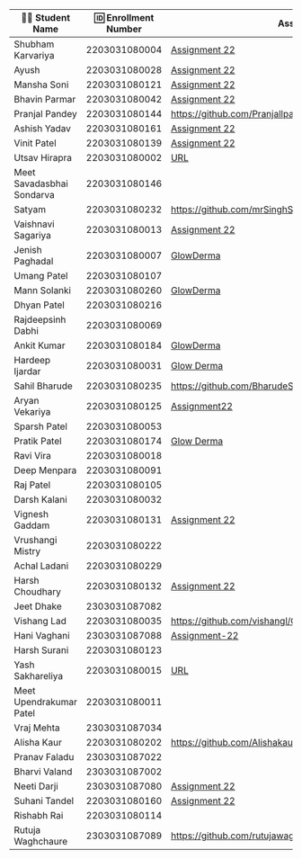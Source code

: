 | 👩‍🎓 Student Name               | 🆔 Enrollment Number | Assignment 22 URL | GitHub Repo |
|---------------------------------|---------------------|-------------------|-------------|
| Shubham Karvariya               | 2203031080004       |[Assignment 22](https://github.com/5hubhm/ExpressJS101/blob/main/GlowDerm/app.js) | [Github](https://github.com/5hubhm/ExpressJS101)
| Ayush                           | 2203031080028       |    [Assignment 22](https://github.com/ayushvadodariya/GlowDerma/blob/main/app.js)    |  [GitHub](https://github.com/ayushvadodariya/GlowDerma)          |
| Mansha Soni                     | 2203031080121       |   [Assignment 22](https://github.com/mansha-6/GlowDerma/blob/main/index2.js) |  [Github](https://github.com/mansha-6/GlowDerma)           |
| Bhavin Parmar                   | 2203031080042       | [Assignment 22](https://github.com/bhavinbvn/GlowDerma/blob/main/app.js) |  [GitHub](https://github.com/bhavinbvn/GlowDerma) |
| Pranjal Pandey                  | 2203031080144       |https://github.com/Pranjallpandey1504/GlowDerma/blob/main/order.js                   |https://github.com/Pranjallpandey1504/GlowDerma             |
| Ashish Yadav                    | 2203031080161       |[Assignment 22](https://github.com/AshishIT611/GLOWDERMA/blob/main/index1.js)                   |[GitHub](https://github.com/AshishIT611/GLOWDERMA)             |
| Vinit Patel                     | 2203031080139       | [Assignment 22](https://github.com/Vinitpatel28/GlowDerma/blob/main/index2.js)|[GitHub](https://github.com/Vinitpatel28/GlowDerma)|
| Utsav Hirapra                   | 2203031080002       | [URL](https://github.com/utsav1213/Express101/blob/main/GlowDerma/app.js)|[GIT](https://github.com/utsav1213/Express101)   |
| Meet Savadasbhai Sondarva       | 2203031080146       |                   |             |
| Satyam                          | 2203031080232       |https://github.com/mrSinghSatyam/GlowDerma/blob/main/index.js|https://github.com/mrSinghSatyam/GlowDerma|
| Vaishnavi Sagariya              | 2203031080013       |  [Assignment 22](https://github.com/sagariyavaishnavi/GlowDerma/blob/main/index2.js) |   [Github] (https://github.com/sagariyavaishnavi/GlowDerma)|
| Jenish Paghadal                 | 2203031080007       | [GlowDerma](https://github.com/ItsJESH/Express101/blob/main/GlowDerma/app.js) | [GitHub](https://github.com/ItsJESH/Express101/) |
| Umang Patel                     | 2203031080107       |                   |             |
| Mann Solanki                    | 2203031080260       | [GlowDerma](https://github.com/MannSolanki/GlowDerma/blob/master/app.js)|[Github](https://github.com/MannSolanki/GlowDerma)|
| Dhyan Patel                     | 2203031080216       |                   |             |
| Rajdeepsinh Dabhi               | 2203031080069       |                   |             |
| Ankit Kumar                     | 2203031080184       |[GlowDerma](https://github.com/Ankiitsuthar/GlowDerma/blob/main/index1.js)|[GitHub](https://github.com/Ankiitsuthar/GlowDerma)|
| Hardeep Ijardar                  | 2203031080031       |[Glow Derma](https://github.com/HardeepIjardar/GlowDerma/blob/Assignment-22/index.js)|[Repo](https://github.com/HardeepIjardar/GlowDerma/tree/main)|
| Sahil Bharude                   | 2203031080235       |https://github.com/BharudeSahil/GlowDerma/blob/main/index.js|https://github.com/BharudeSahil/GlowDerma|
| Aryan Vekariya                  | 2203031080125       |[Assignment22](https://github.com/aaryanvekariya/Express_Work/blob/main/GlowDerma/index.js)|[Repository](https://github.com/aaryanvekariya/Express_Work)|
| Sparsh Patel                    | 2203031080053       |                   |             |
| Pratik Patel                    | 2203031080174       |[Glow Derma](https://github.com/Pratik00531/GlowDerma/blob/express-q2/app.js)|[Repo](https://github.com/Pratik00531/GlowDerma)|
| Ravi Vira                       | 2203031080018       |                   |             |
| Deep Menpara                     | 2203031080091       |                   |             |
| Raj Patel                       | 2203031080105       |                   |             |
| Darsh Kalani                    | 2203031080032       |                   |             |
| Vignesh Gaddam                  | 2203031080131       | [Assignment 22](https://github.com/mrvigneshgaddam/GlowDerma/blob/main/index.js) | [GitHub](https://github.com/mrvigneshgaddam/GlowDerma)  |
| Vrushangi Mistry                | 2203031080222       |                   |             |
| Achal Ladani                    | 2203031080229       |                   |             |
| Harsh Choudhary                 | 2203031080132       |[Assignment 22](https://github.com/mrHarshchoudhary/GlowDerma/blob/main/index.js)                   |[Repo](https://github.com/mrHarshchoudhary/GlowDerma)             |
| Jeet Dhake                      | 2303031087082       |                   |             |
| Vishang Lad                     | 2203031080035       |https://github.com/vishangl/GlowDerma/blob/main/index.js               |https://github.com/vishangl/GlowDerma|
| Hani Vaghani                    | 2303031087088       |[Assignment-22](https://github.com/hanivaghani/GlowDerma/blob/master/index.js)|[Github](https://github.com/hanivaghani/GlowDerma/tree/master)|
| Harsh Surani                    | 2203031080123       |                   |             |
| Yash Sakhareliya                | 2203031080015       |[URL](https://github.com/YashSakhareliya/GlowDerma-/blob/main/app.js) |[GitHUB](https://github.com/YashSakhareliya/GlowDerma-)            |
| Meet Upendrakumar Patel         | 2203031080011       |                   |             |
| Vraj Mehta                      | 2303031087034       |                   |             |
| Alisha Kaur                     | 2203031080202       |    https://github.com/Alishakaur431/GlowDerma/blob/main/order.js               |    https://github.com/Alishakaur431/GlowDerma         |
| Pranav Faladu                   | 2303031087022       |                   |             |
| Bharvi Valand                   | 2303031087002       |                   |             |
| Neeti Darji                     | 2303031087080       |[Assignment 22](https://github.com/Neetidarji/GlowDerma/blob/master/index.js)|[Github](https://github.com/Neetidarji/GlowDerma/tree/master)|
| Suhani Tandel                    | 2203031080160       | [Assignment 22](https://github.com/SuhaniTandel/GlowDerma/blob/main/index2.js) | [GitHub](https://github.com/SuhaniTandel/GlowDerma)            |
| Rishabh Rai                     | 2203031080114       |                   |             |
| Rutuja Waghchaure               | 2303031087089       |https://github.com/rutujawaghchaure/Glowdarma/blob/main/index.js|https://github.com/rutujawaghchaure/Glowdarma/tree/main|
